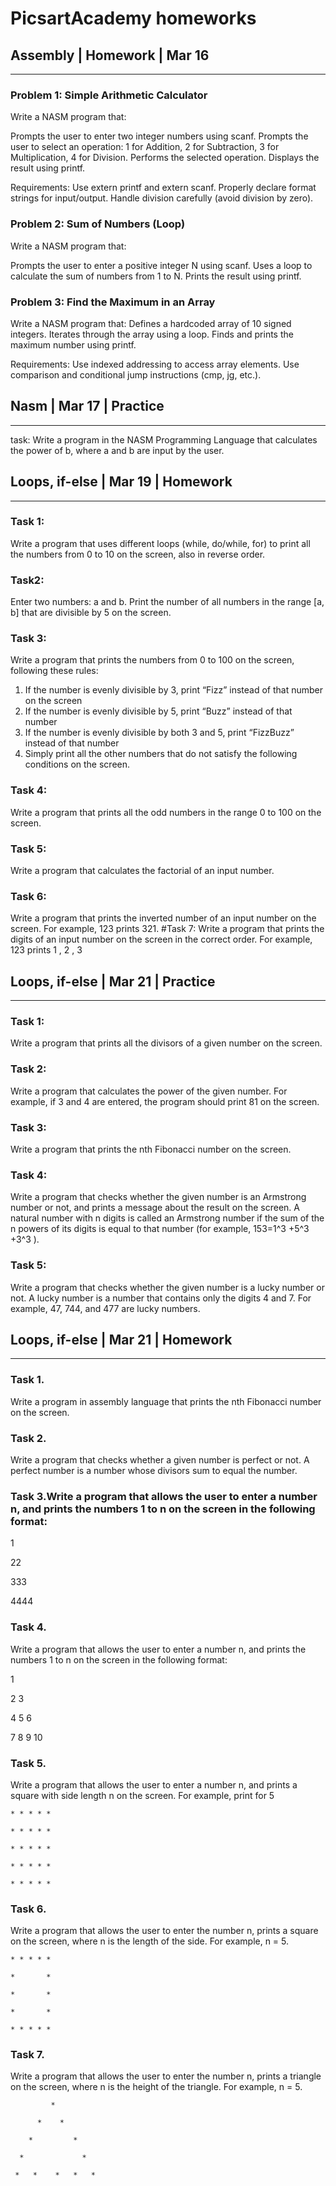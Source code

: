 # PicsartAcademy homeworks


## Assembly | Homework | Mar 16 
____________________________________
### Problem 1: Simple Arithmetic Calculator

Write a NASM program that:

Prompts the user to enter two integer numbers using scanf. Prompts the user to select an operation: 1 for Addition, 2 for Subtraction, 3 for Multiplication, 4 for Division. Performs the selected operation. Displays the result using printf.

Requirements:
Use extern printf and extern scanf.
Properly declare format strings for input/output.
Handle division carefully (avoid division by zero).

### Problem 2: Sum of Numbers (Loop)
Write a NASM program that:

Prompts the user to enter a positive integer N using scanf. Uses a loop to calculate the sum of numbers from 1 to N. Prints the result using printf.

### Problem 3: Find the Maximum in an Array
Write a NASM program that:
Defines a hardcoded array of 10 signed integers. Iterates through the array using a loop. Finds and prints the maximum number using printf. 

Requirements:
Use indexed addressing to access array elements.
Use comparison and conditional jump instructions (cmp, jg, etc.).

## Nasm | Mar 17 | Practice
_________________________________

task: Write a program in the NASM Programming Language that calculates the power of b, where a and b are input by the user.

## Loops, if-else | Mar 19 | Homework 
______________________________

### Task 1:
Write a program that uses different loops (while, do/while, for) to print all the numbers from 0 to 10 on the screen, also in reverse order.
### Task2:
Enter two numbers: a and b. Print the number of all numbers in the range [a, b] that are divisible by 5 on the screen.
### Task 3:
Write a program that prints the numbers from 0 to 100 on the screen, following these rules:
1. If the number is evenly divisible by 3, print “Fizz” instead of that number on the screen
2. If the number is evenly divisible by 5, print “Buzz” instead of that number
3. If the number is evenly divisible by both 3 and 5, print “FizzBuzz” instead of that number
4. Simply print all the other numbers that do not satisfy the following conditions on the screen.
### Task 4:
Write a program that prints all the odd numbers in the range 0 to 100 on the screen.
### Task 5:
Write a program that calculates the factorial of an input number.
### Task 6:
Write a program that prints the inverted number of an input number on the screen. For example, 123 prints 321.
#Task 7:
Write a program that prints the digits of an input number on the screen in the correct order.
For example, 123 prints 1 , 2 , 3

## Loops, if-else | Mar 21 | Practice
_____________________________

### Task 1: 
Write a program that prints all the divisors of a given number on the screen.
### Task 2:
Write a program that calculates the power of the given number. For example, if 3 and 4 are entered, the program should print 81 on the screen.
### Task 3: 
Write a program that prints the nth Fibonacci number on the screen.
### Task 4: 
Write a program that checks whether the given number is an Armstrong number or not, and prints a message about the result on the screen.
A natural number with n digits is called an Armstrong number if the sum of the n powers of its digits is equal to that number (for example, 153=1^3 +5^3 +3^3 ).
### Task 5: 
Write a program that checks whether the given number is a lucky number or not. A lucky number is a number that contains only the digits 4 and 7. For example, 47, 744, and 477 are lucky numbers.

## Loops, if-else | Mar 21 | Homework
______________________________
### Task 1. 

Write a program in assembly language that prints the nth Fibonacci number on the screen.

### Task 2.

Write a program that checks whether a given number is perfect or not. A perfect number is a number whose divisors sum to equal the number.

 ### Task 3.Write a program that allows the user to enter a number n, and prints the numbers 1 to n on the screen in the following format:

1

22

333

4444

### Task 4. 

Write a program that allows the user to enter a number n, and prints the numbers 1 to n on the screen in the following format:

1

2 3

4 5 6

7 8 9 10

### Task 5. 

Write a program that allows the user to enter a number n, and prints a square with side length n on the screen.
For example, print for 5

`* * * * *`

`* * * * *`

`* * * * *`

`* * * * *`

`* * * * *`

### Task 6. 

Write a program that allows the user to enter the number n, prints a square on the screen, where n is the length of the side.
For example, n = 5.

`* * * * *`

`*       *`

`*       *`

`*       *`

`* * * * *`

### Task 7. 

Write a program that allows the user to enter the number n, prints a triangle on the screen, where n is the height of the triangle.
For example, n = 5.

`         *`

`      *    *`

`    *         *`

`  *             *`

` *   *    *   *   *`

